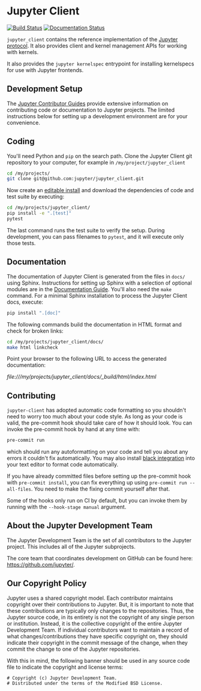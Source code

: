 # Jupyter Client

[![Build Status](https://github.com/jupyter/jupyter_client/workflows/CI/badge.svg)](https://github.com/jupyter/jupyter_client/actions)
[![Documentation Status](https://readthedocs.org/projects/jupyter-client/badge/?version=latest)](http://jupyter-client.readthedocs.io/en/latest/?badge=latest)

`jupyter_client` contains the reference implementation of the [Jupyter protocol].
It also provides client and kernel management APIs for working with kernels.

It also provides the `jupyter kernelspec` entrypoint
for installing kernelspecs for use with Jupyter frontends.

## Development Setup

The [Jupyter Contributor Guides](https://jupyter.readthedocs.io/en/latest/contributing/content-contributor.html) provide extensive information on contributing code or documentation to Jupyter projects. The limited instructions below for setting up a development environment are for your convenience.

## Coding

You'll need Python and `pip` on the search path. Clone the Jupyter Client git repository to your computer, for example in `/my/project/jupyter_client`

```bash
cd /my/projects/
git clone git@github.com:jupyter/jupyter_client.git
```

Now create an [editable install](https://pip.pypa.io/en/stable/reference/pip_install/#editable-installs)
and download the dependencies of code and test suite by executing:

```bash
cd /my/projects/jupyter_client/
pip install -e ".[test]"
pytest
```

The last command runs the test suite to verify the setup. During development, you can pass filenames to `pytest`, and it will execute only those tests.

## Documentation

The documentation of Jupyter Client is generated from the files in `docs/` using Sphinx. Instructions for setting up Sphinx with a selection of optional modules are in the [Documentation Guide](https://jupyter.readthedocs.io/en/latest/contributing/docs-contributions/index.html). You'll also need the `make` command.
For a minimal Sphinx installation to process the Jupyter Client docs, execute:

```bash
pip install ".[doc]"
```

The following commands build the documentation in HTML format and check for broken links:

```bash
cd /my/projects/jupyter_client/docs/
make html linkcheck
```

Point your browser to the following URL to access the generated documentation:

_file:///my/projects/jupyter_client/docs/\_build/html/index.html_

## Contributing

`jupyter-client` has adopted automatic code formatting so you shouldn't
need to worry too much about your code style.
As long as your code is valid,
the pre-commit hook should take care of how it should look.
You can invoke the pre-commit hook by hand at any time with:

```bash
pre-commit run
```

which should run any autoformatting on your code
and tell you about any errors it couldn't fix automatically.
You may also install [black integration](https://black.readthedocs.io/en/stable/integrations/editors.html)
into your text editor to format code automatically.

If you have already committed files before setting up the pre-commit
hook with `pre-commit install`, you can fix everything up using
`pre-commit run --all-files`. You need to make the fixing commit
yourself after that.

Some of the hooks only run on CI by default, but you can invoke them by
running with the `--hook-stage manual` argument.

## About the Jupyter Development Team

The Jupyter Development Team is the set of all contributors to the Jupyter project.
This includes all of the Jupyter subprojects.

The core team that coordinates development on GitHub can be found here:
https://github.com/jupyter/.

## Our Copyright Policy

Jupyter uses a shared copyright model. Each contributor maintains copyright
over their contributions to Jupyter. But, it is important to note that these
contributions are typically only changes to the repositories. Thus, the Jupyter
source code, in its entirety is not the copyright of any single person or
institution. Instead, it is the collective copyright of the entire Jupyter
Development Team. If individual contributors want to maintain a record of what
changes/contributions they have specific copyright on, they should indicate
their copyright in the commit message of the change, when they commit the
change to one of the Jupyter repositories.

With this in mind, the following banner should be used in any source code file
to indicate the copyright and license terms:

```
# Copyright (c) Jupyter Development Team.
# Distributed under the terms of the Modified BSD License.
```

[jupyter protocol]: https://jupyter-client.readthedocs.io/en/latest/messaging.html
